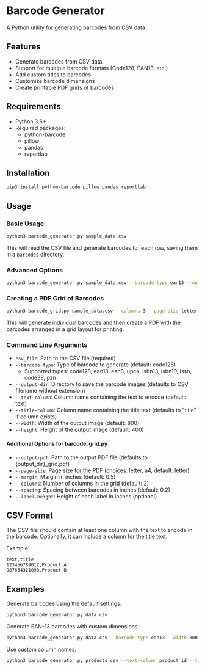 # Barcode Generator

A Python utility for generating barcodes from CSV data.

## Features

- Generate barcodes from CSV data
- Support for multiple barcode formats (Code128, EAN13, etc.)
- Add custom titles to barcodes
- Customize barcode dimensions
- Create printable PDF grids of barcodes

## Requirements

- Python 3.6+
- Required packages:
  - python-barcode
  - pillow
  - pandas
  - reportlab

## Installation

```bash
pip3 install python-barcode pillow pandas reportlab
```

## Usage

### Basic Usage

```bash
python3 barcode_generator.py sample_data.csv
```

This will read the CSV file and generate barcodes for each row, saving them in a `barcodes` directory.

### Advanced Options

```bash
python3 barcode_generator.py sample_data.csv --barcode-type ean13 --output-dir my_barcodes --text-column product_code --title-column product_name --width 800 --height 400
```

### Creating a PDF Grid of Barcodes

```bash
python3 barcode_grid.py sample_data.csv --columns 3 --page-size letter
```

This will generate individual barcodes and then create a PDF with the barcodes arranged in a grid layout for printing.

### Command Line Arguments

- `csv_file`: Path to the CSV file (required)
- `--barcode-type`: Type of barcode to generate (default: code128)
  - Supported types: code128, ean13, ean8, upca, isbn13, isbn10, issn, code39, pzn
- `--output-dir`: Directory to save the barcode images (defaults to CSV filename without extension)
- `--text-column`: Column name containing the text to encode (default: text)
- `--title-column`: Column name containing the title text (defaults to "title" if column exists)
- `--width`: Width of the output image (default: 800)
- `--height`: Height of the output image (default: 400)

#### Additional Options for barcode_grid.py

- `--output-pdf`: Path to the output PDF file (defaults to {output_dir}_grid.pdf)
- `--page-size`: Page size for the PDF (choices: letter, a4, default: letter)
- `--margin`: Margin in inches (default: 0.5)
- `--columns`: Number of columns in the grid (default: 2)
- `--spacing`: Spacing between barcodes in inches (default: 0.2)
- `--label-height`: Height of each label in inches (optional)

## CSV Format

The CSV file should contain at least one column with the text to encode in the barcode. Optionally, it can include a column for the title text.

Example:

```csv
text,title
123456789012,Product A
987654321098,Product B
```

## Examples

Generate barcodes using the default settings:
```bash
python3 barcode_generator.py data.csv
```

Generate EAN-13 barcodes with custom dimensions:
```bash
python3 barcode_generator.py data.csv --barcode-type ean13 --width 800 --height 400
```

Use custom column names:
```bash
python3 barcode_generator.py products.csv --text-column product_id --title-column product_name
```
